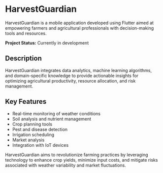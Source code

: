 # HarvestGuardian

HarvestGuardian is a mobile application developed using Flutter aimed at empowering farmers and agricultural professionals with decision-making tools and resources.

**Project Status:** Currently in development

## Description

HarvestGuardian integrates data analytics, machine learning algorithms, and domain-specific knowledge to provide actionable insights for optimizing agricultural productivity, resource allocation, and risk management.

## Key Features

- Real-time monitoring of weather conditions
- Soil analysis and nutrient management
- Crop planning tools
- Pest and disease detection
- Irrigation scheduling
- Market analysis
- Integration with IoT devices

HarvestGuardian aims to revolutionize farming practices by leveraging technology to enhance crop yields, minimize input costs, and mitigate risks associated with weather variability and market fluctuations.
